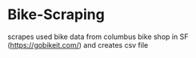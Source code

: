 # Bike-Scraping
scrapes used bike data from columbus bike shop in SF (https://gobikeit.com/) and creates csv file
